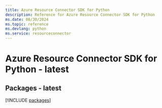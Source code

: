 ```yaml
---
title: Azure Resource Connector SDK for Python
description: Reference for Azure Resource Connector SDK for Python
ms.date: 08/30/2024
ms.topic: reference
ms.devlang: python
ms.service: resourceconnector
---
```

# Azure Resource Connector SDK for Python - latest
## Packages - latest
[!INCLUDE [packages](resource-connector-index.md)]